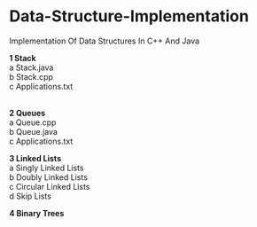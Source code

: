 # Data-Structure-Implementation
Implementation Of Data Structures In C++ And Java


<b >1 Stack <br></b>
  a Stack.java<br>
  b Stack.cpp<br>
  c Applications.txt<br><br>
  
<b>2 Queues</b><br>
  a Queue.cpp<br>
  b Queue.java<br>
  c Applications.txt<br>

<b>3 Linked Lists</b><br>
  a Singly Linked Lists<br>
  b Doubly Linked Lists<br>
  c Circular Linked Lists<br>
  d Skip Lists<br>
  
<b>4  Binary Trees</b><br>
 
